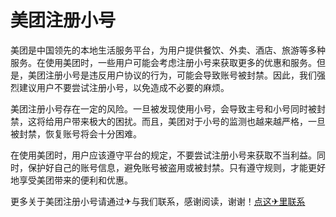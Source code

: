 # 美团注册小号

美团是中国领先的本地生活服务平台，为用户提供餐饮、外卖、酒店、旅游等多种服务。在使用美团时，一些用户可能会考虑注册小号来获取更多的优惠和服务。但是，美团注册小号是违反用户协议的行为，可能会导致账号被封禁。因此，我们强烈建议用户不要尝试注册小号，以免造成不必要的麻烦。

美团注册小号存在一定的风险。一旦被发现使用小号，会导致主号和小号同时被封禁，这将给用户带来极大的困扰。而且，美团对于小号的监测也越来越严格，一旦被封禁，恢复账号将会十分困难。

在使用美团时，用户应该遵守平台的规定，不要尝试注册小号来获取不当利益。同时，保护好自己的账号信息，避免账号被盗用或被封禁。只有遵守规则，才能更好地享受美团带来的便利和优惠。

更多关于美团注册小号请通过✈与我们联系，感谢阅读，谢谢！[点这✈里联系](https://b.k02.cc)